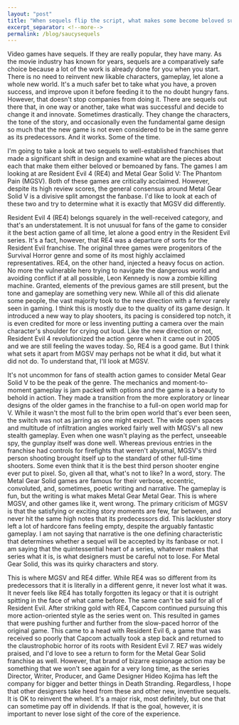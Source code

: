 ```yaml
---
layout: "post"
title: "When sequels flip the script, what makes some become beloved successes and others maligned dark spots of their franchises?"
excerpt_separator: <!--more-->
permalink: /blog/saucysequels
---
```

<section id="projects">
<div class="user-details">
<p align="left">
Video games have sequels. If they are really popular, they have many. As the movie industry has known for years, sequels are a comparatively safe choice because a lot of the work is already done for you when you start. There is no need to reinvent new likable characters, gameplay, let alone a whole new world. It's a much safer bet to take what you have, a proven success, and improve upon it before feeding it to the no doubt hungry fans. However, that doesn't stop companies from doing it. There are sequels out there that, in one way or another, take what was successful and decide to change it and innovate. Sometimes drastically. They change the characters, the tone of the story, and occasionally even the fundamental game design so much that the new game is not even considered to be in the same genre as its predecessors. And it works. Some of the time.
</p>
<!--more-->
<p align="left">
I'm going to take a look at two sequels to well-established franchises that made a significant shift in design and examine what are the pieces about each that make them either beloved or bemoaned by fans. The games I am looking at are Resident Evil 4 (RE4) and Metal Gear Solid V: The Phantom Pain (MGSV). Both of these games are critically acclaimed. However, despite its high review scores, the general consensus around Metal Gear Solid V is a divisive split amongst the fanbase. I'd like to look at each of these two and try to determine what it is exactly that MGSV did differently.
</p>
<p>
<p align="left">
Resident Evil 4 (RE4) belongs squarely in the well-received category, and that's an understatement. It is not unusual for fans of the game to consider it the best action game of all time, let alone a good entry in the Resident Evil series. It's a fact, however, that RE4 was a departure of sorts for the Resident Evil franchise. The original three games were progenitors of the Survival Horror genre and some of its most highly acclaimed representatives. RE4, on the other hand, injected a heavy focus on action. No more the vulnerable hero trying to navigate the dangerous world and avoiding conflict if at all possible, Leon Kennedy is now a zombie killing machine. Granted, elements of the previous games are still present, but the tone and gameplay are something very new. While all of this did alienate some people, the vast majority took to the new direction with a fervor rarely seen in gaming. I think this is mostly due to the quality of its game design. It introduced a new way to play shooters, its pacing is considered top notch, it is even credited for more or less inventing putting a camera over the main character's shoulder for crying out loud. Like the new direction or not, Resident Evil 4 revolutionized the action genre when it came out in 2005 and we are still feeling the waves today. So, RE4 is a good game. But I think what sets it apart from MGSV may perhaps not be what it did, but what it did not do. To understand that, I'll look at MGSV.
</p>
<p align="left">
It's not uncommon for fans of stealth action games to consider Metal Gear Solid V to be the peak of the genre. The mechanics and moment-to-moment gameplay is jam packed with options and the game is a beauty to behold in action. They made a transition from the more exploratory or linear designs of the older games in the franchise to a full-on open world map for V. While it wasn't the most full to the brim open world that's ever been seen, the switch was not as jarring as one might expect. The wide open spaces and multitude of infiltration angles worked fairly well with MGSV's all new stealth gameplay. Even when one wasn't playing as the perfect, unseeable spy, the gunplay itself was done well. Whereas previous entries in the franchise had controls for firefights that weren't abysmal, MGSV's third person shooting brought itself up to the standard of other full-time shooters. Some even think that it is the best third person shooter engine ever put to pixel. So, given all that, what's not to like? In a word, story. The Metal Gear Solid games are famous for their verbose, eccentric, convoluted, and, sometimes, poetic writing and narrative. The gameplay is fun, but the writing is what makes Metal Gear Metal Gear. This is where MGSV, and other games like it, went wrong. The primary criticism of MGSV is that the satisfying or exciting story moments are few, far between, and never hit the same high notes that its predecessors did. This lackluster story left a lot of hardcore fans feeling empty, despite the arguably fantastic gameplay. I am not saying that narrative is the one defining characteristic that determines whether a sequel will be accepted by its fanbase or not. I am saying that the quintessential heart of a series, whatever makes that series what it is, is what designers must be careful not to lose. For Metal Gear Solid, this was its quirky characters and story.
</p>
<p align="left">
This is where MGSV and RE4 differ. While RE4 was so different from its predecessors that it is literally in a different genre, it never lost what it was. It never feels like RE4 has totally forgotten its legacy or that it is outright spitting in the face of what came before. The same can't be said for all of Resident Evil. After striking gold with RE4, Capcom continued pursuing this more action-oriented style as the series went on. This resulted in games that were pushing further and further from the slow-paced horror of the original game. This came to a head with Resident Evil 6, a game that was received so poorly that Capcom actually took a step back and returned to the claustrophobic horror of its roots with Resident Evil 7. RE7 was widely praised, and I'd love to see a return to form for the Metal Gear Solid franchise as well. However, that brand of bizarre espionage action may be something that we won't see again for a very long time, as the series Director, Writer, Producer, and Game Designer Hideo Kojima has left the company for bigger and better things in Death Stranding. Regardless, I hope that other designers take heed from these and other new, inventive sequels. It is OK to reinvent the wheel. It's a major risk, most definitely, but one that can sometime pay off in dividends. If that is the goal, however, it is important to never lose sight of the core of  the experience.
</p>
